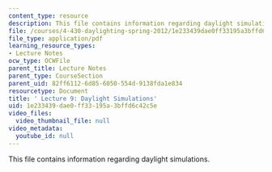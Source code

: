 ```yaml
---
content_type: resource
description: This file contains information regarding daylight simulations.
file: /courses/4-430-daylighting-spring-2012/1e233439dae0ff33195a3bffd6c42c5e_MIT4_430S12_lec09.pdf
file_type: application/pdf
learning_resource_types:
- Lecture Notes
ocw_type: OCWFile
parent_title: Lecture Notes
parent_type: CourseSection
parent_uid: 82ff6112-6d85-6050-554d-9138fda1e834
resourcetype: Document
title: ' Lecture 9: Daylight Simulations'
uid: 1e233439-dae0-ff33-195a-3bffd6c42c5e
video_files:
  video_thumbnail_file: null
video_metadata:
  youtube_id: null
---
```

This file contains information regarding daylight simulations.

